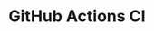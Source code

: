# GitHub Actions CI




































































































































































































































































































































































































































